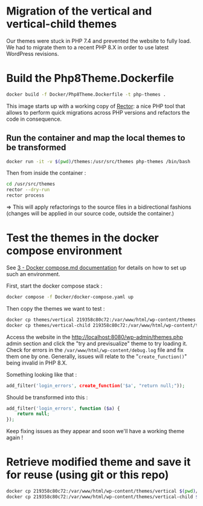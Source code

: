 # Migration of the vertical and vertical-child themes
Our themes were stuck in PHP 7.4 and prevented the website to fully load.
We had to migrate them to a recent PHP 8.X in order to use latest WordPress revisions.

# Build the Php8Theme.Dockerfile
```sh
docker build -f Docker/Php8Theme.Dockerfile -t php-themes .
```
This image starts up with a working copy of [Rector](https://github.com/rectorphp/rector): a nice PHP tool that allows to perform quick migrations across PHP versions and refactors the code in consequence.

## Run the container and map the local themes to be transformed
```sh
docker run -it -v $(pwd)/themes:/usr/src/themes php-themes /bin/bash
```

Then from inside the container :
```sh
cd /usr/src/themes
rector --dry-run
rector process
```

=> This will apply refactorings to the source files in a bidirectional fashions (changes will be applied in our source code, outside the container.)

# Test the themes in the docker compose environment
See [3 - Docker compose.md documentation](3%20-%20Docker%20Compose.md) for details on how to set up such an environment.

First, start the docker compose stack :
```sh
docker compose -f Docker/docker-compose.yaml up
```
Then copy the themes we want to test :
```sh
docker cp themes/vertical 219358c80c72:/var/www/html/wp-content/themes
docker cp themes/vertical-child 219358c80c72:/var/www/html/wp-content/themes
```

Access the website in the [http://localhost:8080/wp-admin/themes.php](http://localhost:8080/wp-admin/themes.php) admin section and click the "try and previsualize" theme to try loading it.
Check for errors in the `/var/www/html/wp-content/debug.log` file and fix them one by one.
Generally, issues will relate to the "`create_function()`" being invalid in PHP 8.X.

Something looking like that :
```php
add_filter('login_errors', create_function('$a', "return null;"));
```

Should be transformed into this :
```php
add_filter('login_errors', function ($a) {
    return null;
});
```

Keep fixing issues as they appear and soon we'll have a working theme again !

# Retrieve modified theme and save it for reuse (using git or this repo)
```sh
docker cp 219358c80c72:/var/www/html/wp-content/themes/vertical $(pwd)/themes/vertical
docker cp 219358c80c72:/var/www/html/wp-content/themes/vertical-child $(pwd)/themes/vertical-child
```

